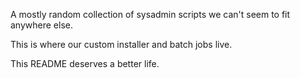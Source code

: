 A mostly random collection of sysadmin scripts we can't seem to fit
anywhere else.

This is where our custom installer and batch jobs live.

This README deserves a better life.

